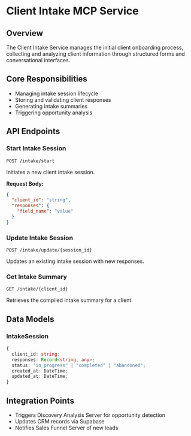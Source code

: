 # Client Intake MCP Service

## Overview
The Client Intake Service manages the initial client onboarding process, collecting and analyzing client information through structured forms and conversational interfaces.

## Core Responsibilities
- Managing intake session lifecycle
- Storing and validating client responses
- Generating intake summaries
- Triggering opportunity analysis

## API Endpoints

### Start Intake Session
```http
POST /intake/start
```
Initiates a new client intake session.

**Request Body:**
```json
{
  "client_id": "string",
  "responses": {
    "field_name": "value"
  }
}
```

### Update Intake Session
```http
POST /intake/update/{session_id}
```
Updates an existing intake session with new responses.

### Get Intake Summary
```http
GET /intake/{client_id}
```
Retrieves the compiled intake summary for a client.

## Data Models

### IntakeSession
```typescript
{
  client_id: string;
  responses: Record<string, any>;
  status: "in_progress" | "completed" | "abandoned";
  created_at: DateTime;
  updated_at: DateTime;
}
```

## Integration Points
- Triggers Discovery Analysis Server for opportunity detection
- Updates CRM records via Supabase
- Notifies Sales Funnel Server of new leads